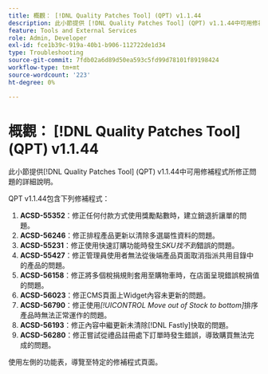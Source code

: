 ```yaml
---
title: 概觀： [!DNL Quality Patches Tool] (QPT) v1.1.44
description: 此小節提供 [!DNL Quality Patches Tool] (QPT) v1.1.44中可用修補程式所修正問題的詳細說明。
feature: Tools and External Services
role: Admin, Developer
exl-id: fce1b39c-919a-40b1-b906-112722de1d34
type: Troubleshooting
source-git-commit: 7fdb02a6d89d50ea593c5fd99d78101f89198424
workflow-type: tm+mt
source-wordcount: '223'
ht-degree: 0%

---
```


# 概觀： [!DNL Quality Patches Tool] (QPT) v1.1.44

此小節提供[!DNL Quality Patches Tool] (QPT) v1.1.44中可用修補程式所修正問題的詳細說明。

QPT v1.1.44包含下列修補程式：

1. **ACSD-55352**：修正任何付款方式使用獎勵點數時，建立銷退折讓單的問題。
1. **ACSD-56246**：修正排程產品更新以清除多選屬性資料的問題。
1. **ACSD-55231**：修正使用快速訂購功能時發生&#x200B;*SKU找不到*&#x200B;錯誤的問題。
1. **ACSD-55427**：修正管理員使用者無法從後端產品頁面取消指派共用目錄中的產品的問題。
1. **ACSD-56158**：修正將多個稅捐規則套用至購物車時，在店面呈現錯誤稅捐值的問題。
1. **ACSD-56023**：修正CMS頁面上Widget內容未更新的問題。
1. **ACSD-56790**：修正使用&#x200B;*[!UICONTROL Move out of Stock to bottom]*&#x200B;排序產品時無法正常運作的問題。
1. **ACSD-56193**：修正內容中繼更新未清除[!DNL Fastly]快取的問題。
1. **ACSD-56280**：修正嘗試從禮品註冊處下訂單時發生錯誤，導致購買無法完成的問題。

使用左側的功能表，導覽至特定的修補程式頁面。
